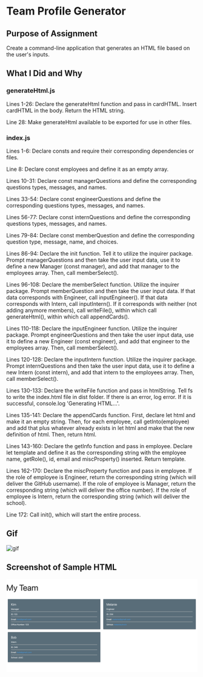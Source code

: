 # Team Profile Generator

## Purpose of Assignment

Create a command-line application that generates an HTML file based on the user's inputs.

## What I Did and Why

### generateHtml.js

Lines 1-26: Declare the generateHtml function and pass in cardHTML. Insert cardHTML in the body. Return the HTML string.

Line 28: Make generateHtml available to be exported for use in other files.

### index.js

Lines 1-6: Declare consts and require their corresponding dependencies or files. 

Line 8: Declare const employees and define it as an empty array. 

Lines 10-31: Declare const managerQuestions and define the corresponding questions types, messages, and names.

Lines 33-54: Declare const engineerQuestions and define the corresponding questions types, messages, and names.

Lines 56-77: Declare const internQuestions and define the corresponding questions types, messages, and names. 

Lines 79-84: Declare const memberQuestion and define the corresponding question type, message, name, and choices.

Lines 86-94: Declare the init function. Tell it to utilize the inquirer package. Prompt managerQuestions and then take the user input data, use it to define a new Manager (const manager), and add that manager to the employees array. Then, call memberSelect(). 

Lines 96-108: Declare the memberSelect function. Utilize the inquirer package. Prompt memberQuestion and then take the user input data. If that data corresponds with Engineer, call inputEngineer(). If that data corresponds with Intern, call inputIntern(). If it corresponds with neither (not adding anymore members), call writeFile(), within which call generateHtml(), within which call appendCards(). 

Lines 110-118: Declare the inputEngineer function. Utilize the inquirer package. Prompt engineerQuestions and then take the user input data, use it to define a new Engineer (const engineer), and add that engineer to the employees array. Then, call memberSelect(). 

Lines 120-128: Declare the inputIntern function. Utilize the inquirer package. Prompt internQuestions and then take the user input data, use it to define a new Intern (const intern), and add that intern to the employees array. Then, call memberSelect(). 

Lines 130-133: Declare the writeFile function and pass in htmlString. Tell fs to write the index.html file in dist folder. If there is an error, log error. If it is successful, console.log 'Generating HTML...'. 

Lines 135-141: Declare the appendCards function. First, declare let html and make it an empty string. Then, for each employee, call getInto(employee) and add that plus whatever already exists in let html and make that the new definition of html. Then, return html.

Lines 143-160: Declare the getInfo function and pass in employee. Declare let template and define it as the corresponding string with the employee name, getRole(), id, email and miscProperty() inserted. Return template. 

Lines 162-170: Declare the miscProperty function and pass in employee. If the role of employee is Engineer, return the corresponding string (which will deliver the GitHub username). If the role of employee is Manager, return the corresponding string (which will deliver the office number). If the role of employee is Intern, return the corresponding string (which will deliver the school).

Line 172: Call init(), which will start the entire process.

## Gif

![gif](/Assets/teamgenerator.gif)

## Screenshot of Sample HTML

![Screenshot](/Assets/teamgenerator.png)

